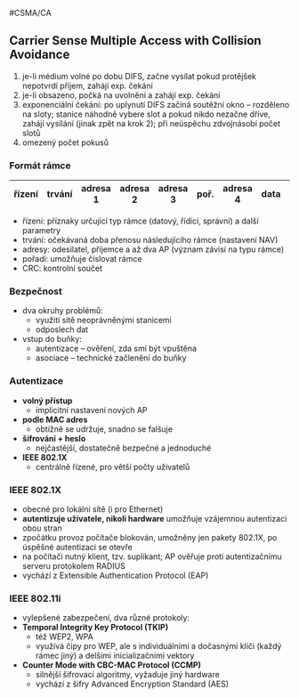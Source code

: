 #CSMA/CA
## Carrier Sense Multiple Access with Collision Avoidance
1. je-li médium volné po dobu DIFS, začne vysílat pokud protějšek nepotvrdí příjem, zahájí exp. čekání
2. je-li obsazeno, počká na uvolnění a zahájí exp. čekání
3. exponenciální čekání: po uplynutí DIFS začíná soutěžní
   okno – rozděleno na sloty; stanice náhodně vybere slot a pokud nikdo nezačne dříve,
   zahájí vysílání (jinak zpět na krok 2); při neúspěchu zdvojnásobí počet slotů
4. omezený počet pokusů

### Formát rámce
| řízení | trvání | adresa 1 | adresa 2 | adresa 3 | poř. | adresa 4 | data | CRC |
| ---- | ---- | ---- | ---- | ---- | ---- | ---- | ---- | ---- |
- řízení: příznaky určující typ rámce (datový, řídicí, správní) a další parametry
- trvání: očekávaná doba přenosu následujícího rámce (nastavení NAV)
- adresy: odesilatel, příjemce a až dva AP (význam závisí na typu rámce)
- pořadí: umožňuje číslovat rámce
- CRC: kontrolní součet

### Bezpečnost
- dva okruhy problémů:
	- využití sítě neoprávněnými stanicemi
	- odposlech dat
- vstup do buňky:
	- autentizace – ověření, zda smí být vpuštěna
	- asociace – technické začlenění do buňky

### Autentizace
- **volný přístup**
	- implicitní nastavení nových AP
- **podle MAC adres**
	- obtížně se udržuje, snadno se falšuje
- **šifrování + heslo**
	- nejčastější, dostatečně bezpečné a jednoduché
- **IEEE 802.1X**
	- centrálně řízené, pro větší počty uživatelů

### IEEE 802.1X
- obecné pro lokální sítě (i pro Ethernet)
- **autentizuje uživatele, nikoli hardware** umožňuje vzájemnou autentizaci obou stran
- zpočátku provoz počítače blokován, umožněny jen pakety 802.1X, po úspěšné autentizaci se otevře
- na počítači nutný klient, tzv. suplikant; AP ověřuje proti autentizačnímu serveru protokolem RADIUS
- vychází z Extensible Authentication Protocol (EAP)

### IEEE 802.11i
- vylepšené zabezpečení, dva různé protokoly:
- **Temporal Integrity Key Protocol (TKIP)**
	- též WEP2, WPA
	- využívá čipy pro WEP, ale s individuálními a dočasnými klíči (každý rámec jiný) a delšími inicializačními vektory
- **Counter Mode with CBC-MAC Protocol (CCMP)**
	- silnější šifrovací algoritmy, vyžaduje jiný hardware
	- vychází z šifry Advanced Encryption Standard (AES)